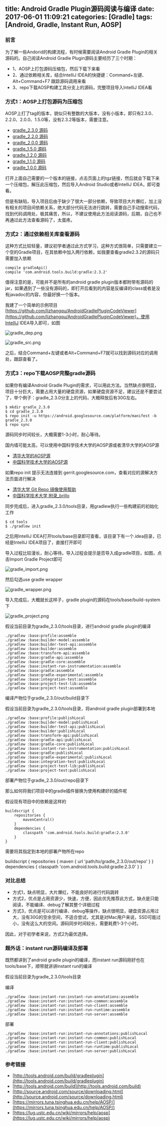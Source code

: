 title: Android Gradle Plugin源码阅读与编译
date: 2017-06-01 11:09:21
categories: [Gradle]
tags: [Android, Gradle, Instant Run, AOSP]
---

### 前言

为了解一些Andorid的构建流程，有时候需要阅读Android Gradle Plugin的相关源码的。自己阅读Android Gradle Plugin源码主要经历了三个时期：
   
   - 1、AOSP上打包源码压缩包，然后下载下来看
   - 2、通过依赖相关库，结合IntelliJ IDEA的快捷键：Command+左键、Alt+Command+F7 跟踪源码调用来看
   - 3、repo下载AOSP构建工具分支上的源码，完整项目导入IntelliJ IDEA看

<!-- more -->


### 方式1：AOSP上打包源码为压缩包

AOSP上打了tag的版本，貌似只有整数的大版本，没有小版本，即只有2.3.0、2.2.0、2.0.0、1.5.0等，没有2.3.2等版本，需要注意。

 - [gradle_2.3.0 源码](https://android.googlesource.com/platform/tools/base/+/gradle_2.3.0/build-system/)
 - [gradle_2.2.0 源码](https://android.googlesource.com/platform/tools/base/+/gradle_2.2.0/build-system/)
 - [gradle_2.0.0 源码](https://android.googlesource.com/platform/tools/base/+/gradle_2.0.0/build-system/)
 - [gradle_1.5.0 源码](https://android.googlesource.com/platform/tools/base/+/gradle_1.5.0/build-system/)
 - [gradle_1.2.0 源码](https://android.googlesource.com/platform/tools/base/+/gradle_1.2.0/build-system/)
 - [gradle_1.1.0 源码](https://android.googlesource.com/platform/tools/base/+/gradle_1.1.0/build-system/)
 - [gradle_1.0.0 源码](https://android.googlesource.com/platform/tools/base/+/gradle_1.0.0/build-system/)

 打开上面自己需要的一个版本的链接，点击页面上的tgz链接，然后就会下载下来一个压缩包，解压此压缩包，然后导入Android Studio或者IntelliJ IDEA，即可查看。

 但是有缺陷，导入项目后由于缺少了很大一部分依赖，导致项目大片爆红，加上没有相关的项目间依赖关系，绝大部分代码无法进行跳转，需要自己手动搜索代码，找到代码调用处，极其痛苦，所以，不建议使用此方法阅读源码，后期，自己也不再通过此方法查看源码了，太蛋疼。

### 方式2：通过依赖相关库查看源码

 这种方式比较轻量，建议初学者通过此方式学习，这种方式很简单，只需要建立一个空的Gradle项目，在其依赖中加入两行依赖，如我要查看gradle2.3.2的源码只需要加入依赖

```
compile gradleApi()
compile 'com.android.tools.build:gradle:2.3.2'
```

值得注意的是，可能并不是所有的android gradle plugin版本都附带有源码的jar，如果遇到了一些没有源码的，即打开后看到的内容是反编译的class或者是没有javadoc的内容，你最好换一个版本。

我建了一个简单的示例项目[https://github.com/lizhangqu/AndroidGradlePluginCodeViewer](https://github.com/lizhangqu/AndroidGradlePluginCodeViewer)，使用IntelliJ IDEA导入即可，如图

![gradle_dep.png](gradle_dep.png)

![gradle_src.png](gradle_src.png)


之后，结合Command+左键或者Alt+Command+F7就可以找到源码对应的调用处，跟踪查看了。

### 方式3：repo下载AOSP完整gradle源码

如果你有编译Android Gradle Plugin的需求，可以用此方法。当然缺点很明显，项目十分巨大，需要占用大量的硬盘资源，如果硬盘资源不足，建议还是不要尝试了，举个例子：gradle_2.3.0分支上的代码，大概释放后有30G左右。

```
$ mkdir gradle_2.3.0
$ cd gradle_2.3.0
$ repo init -u https://android.googlesource.com/platform/manifest -b gradle_2.3.0
$ repo sync
```

源码同步时间较长，大概需要1-3小时，耐心等待。

国内墙可能太高，可以使用中国科学技术大学的AOSP源或者清华大学的AOSP源

 - [清华大学的AOSP源](https://mirrors.tuna.tsinghua.edu.cn/help/AOSP/)
 - [中国科学技术大学的AOSP源](https://lug.ustc.edu.cn/wiki/mirrors/help/aosp)

如果repo init 提示无法连接到 gerrit.googlesource.com，查看对应的源解决方法页面进行解决

 - [清华大学 Git Repo 镜像使用帮助](https://mirrors.tuna.tsinghua.edu.cn/help/git-repo/)
 - [中国科学技术大学 附录_brillo](https://lug.ustc.edu.cn/wiki/mirrors/help/aosp#附录_brillo)

 同步完成后，进入gradle_2.3.0/tools目录，用gradlew执行一些构建前的初始化工作

```
$ cd tools
$ ./gradlew init
```

之后用IntelliJ IDEA打开tools/base目录即可查看，该目录下有一个.idea目录，已经是IntelliJ IDEA项目了，直接打开即可

导入过程比较漫长，耐心等待。导入过程会提示是否导入成gradle项目，如图，点击Import Gradle Project即可

![gradle_import.png](gradle_import.png)

然后勾选use gradle wrapper

![gradle_wrapper.png](gradle_wrapper.png)

导入完成后，大概就长这样子，gradle plugin的源码在tools/base/build-system下

![gradle_project.png](gradle_project.png)

假设当前目录为gradle_2.3.0/tools目录，进行android gradle plugin的编译

```
./gradlew :base:profile:assemble
./gradlew :base:builder-model:assemble
./gradlew :base:builder-test-api:assemble
./gradlew :base:builder:assemble
./gradlew :base:transform-api:assemble
./gradlew :base:gradle-api:assemble
./gradlew :base:gradle-core:assemble
./gradlew :base:instant-run-instrumentation:assemble
./gradlew :base:gradle:assemble
./gradlew :base:gradle-experimental:assemble
./gradlew :base:integration-test:assemble
./gradlew :base:project-test-lib:assemble
./gradlew :base:project-test:assemble
```

编译产物位于gradle_2.3.0/out/build目录下

假设当前目录为gradle_2.3.0/tools目录，将android gradle plugin部署到本地

```
./gradlew :base:profile:publishLocal
./gradlew :base:builder-model:publishLocal
./gradlew :base:builder-test-api:publishLocal
./gradlew :base:builder:publishLocal
./gradlew :base:transform-api:publishLocal
./gradlew :base:gradle-api:publishLocal
./gradlew :base:gradle-core:publishLocal
./gradlew :base:instant-run-instrumentation:publishLocal
./gradlew :base:gradle:publishLocal
./gradlew :base:gradle-experimental:publishLocal
./gradlew :base:integration-test:publishLocal
./gradlew :base:project-test-lib:publishLocal
./gradlew :base:project-test:publishLocal
```

部署产物位于gradle_2.3.0/out/repo目录下

那么如何将我们项目中的gradle插件替换为使用构建好的插件呢

假设现有项目中的依赖是这样的

```
buildscript {
    repositories {
        mavenCentral()
    }
    dependencies {
        classpath 'com.android.tools.build:gradle:2.3.0'
    }
}
```

需要将其指定到本地的部署产物所在repo

buildscript {
    repositories {
        maven { url 'path/to/gradle_2.3.0/out/repo' }
    }
    dependencies {
        classpath 'com.android.tools.build:gradle:2.3.0'
    }
}

### 对比总结

  - 方式1，缺点明显，大片爆红，不能良好的进行代码跳转
  - 方式2，优点是占用资源少，快速，方便，因此优先推荐此方式，缺点是只能阅读，不能编译、debug了解其整个详细过程
  - 方式3，优点是可以进行编译、debug等操作，缺点很明显，硬盘资源占用过大，没有30G的空余空间，不适合尝试，尤其是对Mac用户来说，SSD可能过小，没有这么大的空间。源码同步时间较长，需要耗费1-3个小时。

因此，对于初学者来说，方式2为最优选择。

### 题外话：instant run源码编译及部署

既然都讲到了android gradle plugin的编译，而instant run源码刚好也在tools/base下，顺带就讲讲instant run的编译

假设当前目录为gradle_2.3.0/tools目录

编译

```
./gradlew :base:instant-run:instant-run-annotations:assemble
./gradlew :base:instant-run:instant-run-common:assemble
./gradlew :base:instant-run:instant-run-client:assemble
./gradlew :base:instant-run:instant-run-runtime:assemble
./gradlew :base:instant-run:instant-run-server:assemble
```

部署

```
./gradlew :base:instant-run:instant-run-annotations:publishLocal
./gradlew :base:instant-run:instant-run-common:publishLocal
./gradlew :base:instant-run:instant-run-client:publishLocal
./gradlew :base:instant-run:instant-run-runtime:publishLocal
./gradlew :base:instant-run:instant-run-server:publishLocal
```


### 参考链接

 - [http://tools.android.com/build/gradleplugin](http://tools.android.com/build/gradleplugin)
 - [http://tools.android.com/build](http://tools.android.com/build)
 - [http://source.android.com/source/downloading.html](http://source.android.com/source/downloading.html)
 - [https://mirrors.tuna.tsinghua.edu.cn/help/AOSP/](https://mirrors.tuna.tsinghua.edu.cn/help/AOSP/)
 - [https://lug.ustc.edu.cn/wiki/mirrors/help/aosp](https://lug.ustc.edu.cn/wiki/mirrors/help/aosp)


